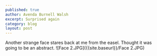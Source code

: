 ```yaml
---
published: true
author: Avenda Burnell Walsh
excerpt: Surprised again
category: blog
layout: post
---
```

Another strange face stares back at me from the easel. Thought it was going to be an abstract.
![Face 2.JPG]({{site.baseurl}}/Face 2.JPG)

